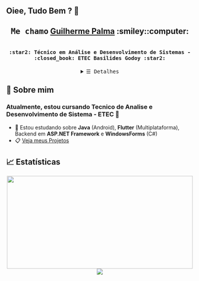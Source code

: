 <!--✨
- 🔭 I’m currently working on ...
- 🌱 I’m currently learning ...
- 👯 I’m looking to collaborate on ...
- 🤔 I’m looking for help with ...
- 💬 Ask me about ...
- 📫 How to reach me: ...
- 😄 Pronouns: ...
- ⚡ Fun fact: ... 
<a href="https://github.com/GuilhermePalma" target="_blank"><img alt="kevinjycui" src="https://badges.pufler.dev/visits/GuilhermePalma/GuilhermePalma?logo=GitHub&label=visits&color=success&logoColor=white&style=flat-square"/></a>
<a href="https://github.com/kevinjycui/kevinjycui" target="_blank"><img alt="Ultima Atualização desse Repositorio" src="https://img.shields.io/github/last-commit/GuilhermePalma/GuilhermePalma?label=Last%20Update&style=flat-square"></a> -->

##  Oiee, Tudo Bem ? 👋

<h2 align="center" id="home"><samp>Me chamo</samp> <a href="#home">Guilherme Palma</a> :smiley::computer: </h2>

<h4 align="center">
   <br>
   <samp>:star2: Técnico em Análise e Desenvolvimento de Sistemas - :closed_book: <b>ETEC Basilides Godoy</b> :star2:</samp>
   <br>
</h4>

<p align="center">
   
</p>

<details align="center">
   <summary><samp>&#9776; Detalhes</samp></summary>
   
   <p align="center">
     <br>
      <a href="https://github.com/GuilhermePalma?tab=repositories" target="_blank">
         <img alt="Repositorios" src="https://img.shields.io/badge/-REPOs-000000?style=for-the-badge&logo=Plex&logoColor=yellow">
      </a>
      <a href="https://github.com/GuilhermePalma?tab=repositories&language=java" target="_blank">
         <img alt="Java Android" src="https://img.shields.io/badge/-Android-c4c4c4?style=for-the-badge&logo=Android&logoColor=sucess">
      </a>
      <a href="https://github.com/GuilhermePalma?tab=repositories&language=dart" target="_blank">
        <img alt="Flutter e Dart" src="https://img.shields.io/badge/-Dart-blue?style=for-the-badge&logo=Dart&logoColor=f6f6f6">
      </a>
      <a href="https://github.com/GuilhermePalma?tab=repositories&language=c%23" target="_blank">
         <img alt="C#" src="https://img.shields.io/badge/-C%23-b07219?style=for-the-badge&logo=Csharp&logoColor=f6f6f6">
      </a>
      <a href="https://github.com/GuilhermePalma?tab=repositories&language=javascript" target="_blank">
         <img alt="Javascript" src="https://img.shields.io/badge/-Javascript-f1e05a?style=for-the-badge&logo=Javascript&logoColor=white">
      </a>
     <a href="https://github.com/GuilhermePalma" target="_blank">
         <img alt="Estatisticas GitHub" align="center" src="https://github-readme-stats.vercel.app/api?username=guilhermePalma&count_private=true&show_icons=true&hide=issues" />
     </a>
   </p>
   <br/>
      
   <p align="center">
      :page_with_curl: Acesse meu <a target="_blank" href="#home">Currículo</a>
      <br/>
      <a href="https://github.com/GuilhermePalma/GuilhermePalma/blob/main/English_README.md">English Version Here</a> or <a href="https://github.com/GuilhermePalma/GuilhermePalma/blob/main/Français_README.md">Version Française Ici</a>
   </p>
</details>


## 💬 Sobre mim
### Atualmente, estou cursando Tecnico de Analise e Desenvolvimento de Sistema - ETEC :school_satchel:
- 🔭 Estou estudando sobre **Java** (Android), **Flutter** (Multiplataforma), Backend em **ASP.NET Framework** e **WindowsForms** (C#)
- :clipboard: [Veja meus Projetos](Projects.md)

## :chart_with_upwards_trend: Estatísticas
<p align="center">
   <a href="https://wakatime.com/@guilhermePalma" target="_blank">
      <img align="center" src="https://github-readme-stats.vercel.app/api/wakatime?username=guilhermePalma&line_height=30&langs_count=3" width="500" height="250"/>
   </a>
   <a href="https://github.com/GuilhermePalma?tab=repositories" target="_blank">
      <img align="center" src="https://github-readme-stats.vercel.app/api/top-langs/?username=guilhermePalma&langs_count=6&layout=compact" />
   </a>
</p>
